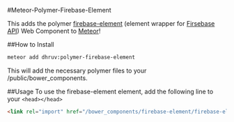 #Meteor-Polymer-Firebase-Element

This adds the polymer [firebase-element](https://elements.polymer-project.org/elements/firebase-element)
(element wrapper for [Firsebase API](https://www.firebase.com/))
Web Component to [Meteor](http://meteor.com)!

##How to Install

```bash
meteor add dhruv:polymer-firebase-element
```

This will add the necessary polymer files to your /public/bower_components.

##Usage
To use the firebase-element element, add the following line to your `<head></head>`

```html
<link rel="import" href="/bower_components/firebase-element/firebase-element.html">
```